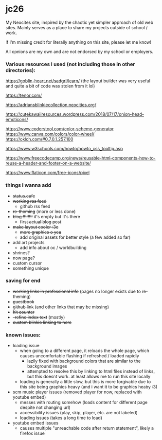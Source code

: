 # jc26

My Neocites site, inspired by the chaotic yet simpler approach of old web sites.  Mainly serves as a place to share my projects outside of school / work.

If I'm missing credit for literally anything on this site, please let me know!

All opnions are my own and are not endorsed by my school or employers.

### Various resources I used (not including those in other directories):

https://goblin-heart.net/sadgrl/learn/
(the layout builder was very useful and quite a bit of code was stolen from it lol)

https://tenor.com/

https://adriansblinkiecollection.neocities.org/

https://cutekawaiiresources.wordpress.com/2018/07/17/onion-head-emoticons/

https://www.coderstool.com/color-scheme-generator
https://www.canva.com/colors/color-wheel/
https://oklch.com/#0.7,0.1,257,100 

https://www.w3schools.com/howto/howto_css_tooltip.asp

https://www.freecodecamp.org/news/reusable-html-components-how-to-reuse-a-header-and-footer-on-a-website/

https://www.flaticon.com/free-icons/pixel

### things i wanna add
- ~~status.cafe~~
- ~~working rss feed~~
    - github rss feed
- ~~re-theming~~ (more or less done)
- ~~blog !!!!!!!!~~ it's empty but it's there
    - ~~first actual blog post~~
- ~~make layout cooler :3c~~
    - ~~more graphics o yea~~
    - add original assets for better style (a few added so far)
- add art projects
    - add info about oc / worldbuilding
- shrines?
- now page?
- custom cursor
- something unique

### saving for end
- ~~working links in professional info~~ (pages no longer exists due to re-theming)
- ~~guestbook~~
- ~~github link~~ (and other links that may be missing)
- ~~hit counter~~
- ~~-refine index text~~ (mostly)
- ~~custom blinkie linking to here~~

### known issues:
- loading issue
    - when going to a different page, it reloads the whole page, which causes uncomfortable flashing if refreshed / loaded rapidly
        - lazily fixed with background colors that are similar to the background images     
        - attempted to resolve this by linking to html files instead of links, but this doesnt work. at least allows me to run this site locally
    - loading is generally a little slow, but this is more forgivable due to this site being graphics heavy (and i want it to be graphics heaby :3)
- scm music player issues (removed player for now, replaced with youtube embed)
    - messes with routing somehow (loads content for different page despite not changing url)
    - accessibility issues (play, skip, player, etc. are not labeled)
    - loading issues (takes a long time to load)
- youtube embed issues
    - causes multiple "unreachable code after return statement", likely a firefox issue
